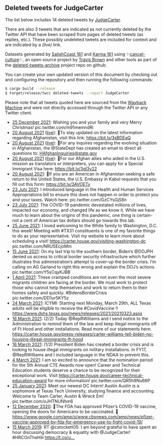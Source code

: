 ## Deleted tweets for JudgeCarter

The list below includes 14 deleted tweets by
[JudgeCarter](https://twitter.com/JudgeCarter).

There are also 3 tweets that are indicated as not currently
deleted by the Twitter API that have been scraped from pages of deleted tweets (as replies, etc.).
These possibly undeleted tweets are included for context and are indicated by a _(live)_ link.


Datasets generated by [SalishCoast 161](https://twitter.com/SalishCoastA) and [Karma 161](https://twitter.com/KarmaOneSixOne)
using ✨[cancel-culture](https://github.com/travisbrown/cancel-culture)✨, an open source project by [Travis Brown](https://twitter.com/travisbrown) 
and other tools as part of the [deleted-tweets-archive](https://github.com/salcoast/deleted-tweets-archive/) project repo on github.

You can create your own updated version of this document by checking out and configuring the
repository and then running the following commands:

```bash
$ cargo build --release
$ target/release/twcc deleted-tweets --report JudgeCarter
```

Please note that all tweets quoted here are sourced from the
[Wayback Machine](https://web.archive.org) and were not directly accessed through the Twitter API or
any Twitter client.

* [25 December 2021](https://web.archive.org/web/20211225140023/https://twitter.com/JudgeCarter/status/1474741726942310407): Wishing you and your family and very Merry Christmas! pic.twitter.com/m91memndRi
* [20 August 2021](https://web.archive.org/web/20210821003826/https://twitter.com/JudgeCarter/status/1428828100947755009) ([live](https://twitter.com/JudgeCarter/status/1428828106505207809)): 🚨To stay updated on the latest information regarding Afghanistan, visit this link:   https://bit.ly/3sBDEaQ
* [20 August 2021](https://web.archive.org/web/20210821003826/https://twitter.com/JudgeCarter/status/1428828100947755009) ([live](https://twitter.com/JudgeCarter/status/1428828104982736898)): 🚨For any inquires regarding the evolving situation in Afghanistan, the  @StateDept  has created an email to direct all questions to:  HAfghanInquiries@state.gov
* [20 August 2021](https://web.archive.org/web/20210821003826/https://twitter.com/JudgeCarter/status/1428828100947755009) ([live](https://twitter.com/JudgeCarter/status/1428828103300861969)): 🚨For our Afghan allies who aided in the U.S. mission as translators or interpreters, you can apply for a Special Immigrant Visa here:   https://bit.ly/3gl3v22
* [20 August 2021](https://web.archive.org/web/20210821003826/https://twitter.com/JudgeCarter/status/1428828100947755009): 🚨If you are an American in Afghanistan seeking a safe return to the United States, the U.S. Embassy in Kabul requests that you fill out this form:   https://bit.ly/3AVOETy
* [23 July 2021](https://web.archive.org/web/20210723172716/https://twitter.com/JudgeCarter/status/1418623689877336073): I introduced language in the Health and Human Services Appropriations bill to ensure this does not happen in order to protect you and your taxes. Watch here: pic.twitter.com/GzCYsGjS8n
* [23 July 2021](https://web.archive.org/web/20210723172716/https://twitter.com/JudgeCarter/status/1418623689877336073): The COVID-19 pandemic devastated millions of lives, impacted our economy, and changed life as we know it. While we have much to learn about the origins of this pandemic, one thing is certain-not a cent of American tax dollars should go towards this lab.
* [25 June 2021](https://web.archive.org/web/20210625163022/https://twitter.com/JudgeCarter/status/1408462493522010117): I loved welcoming to the White family to Washington, D.C. this week! Meeting with  #TX31  constituents is one of my favorite things to do as your representative.   Visit my website to learn more about scheduling a visit!  https://carter.house.gov/visiting-washington-dc  pic.twitter.com/NRUSEcjoMm
* [15 June 2021](https://web.archive.org/web/20210615203104/https://twitter.com/JudgeCarter/status/1404899011224612867): On my last trip to the southern border, Biden’s  @DOJPH   denied us access to critical border security infrastructure which further illustrates this administration’s attempt to cover-up the border crisis. I’m calling on AG Garland to right this wrong and explain the DOJ’s actions. pic.twitter.com/Y5sCqyKJBB
* [ 1 April 2021](https://web.archive.org/web/20210401160348/https://twitter.com/JudgeCarter/status/1377651973290352647): These cramped conditions are not even the most severe migrants children are facing at the border. We must work to protect those who cannot help themselves and work to return them to their homes safely and quickly.  #BidensBorderCrisis  pic.twitter.com/DD1ur5KY5z
* [24 March 2021](https://web.archive.org/web/20210324171331/https://twitter.com/JudgeCarter/status/1374771310421815297): ICYMI: Starting next Monday, March 29th, ALL Texas adults will be eligible to receive the  #CovidVaccine  !!   https://www.dshs.texas.gov/news/releases/2021/20210323.aspx
* [16 March 2021](https://web.archive.org/web/20210316195016/https://twitter.com/JudgeCarter/status/1371911657048449029): (2/2) Today  @RepRWilliams  and I send notice to the Administration to remind them of the law and keep illegal immigrants off of Ft Hood and other installations. Read more of our statements here: https://carter.house.gov/press-releases/carter-williams-tell-biden-no-housing-illegal-immigrants-ft-hood
* [16 March 2021](https://web.archive.org/web/20210316195016/https://twitter.com/JudgeCarter/status/1371911657048449029): (1/2) President Biden has created a border crisis and is looking to house illegal immigrants on military installations. In FY17,  @RepRWilliams  and I included language in the NDAA to prevent this.
* [ 4 March 2021](https://web.archive.org/web/20210304230046/https://twitter.com/JudgeCarter/status/1367610813930905605): I am so excited to announce that the nomination period for the 5th Annual CTE Awards now open! Career and Technical Education students deserve a chance to be recognized for their exceptional work. Visit  https://carter.house.gov/career-technical-education-award  for more information! pic.twitter.com/QR5h9Nu66P
* [25 January 2021](https://web.archive.org/web/20210125214144/https://twitter.com/JudgeCarter/status/1353820308403318786): Meet our newest DC Intern! Austin Austin is a sophomore at Texas Tech University, studying finance and accounting. Welcome to Team Carter, Austin & Wreck Em! pic.twitter.com/oJHTNUNhm6
* [12 December 2020](https://web.archive.org/web/20201212032909/https://twitter.com/JudgeCarter/status/1337600191579508738): 🚨The FDA has approved Pfizer’s COVID-19 vaccine, opening the doors for Americans to be vaccinated. 🚨 https://www.google.com/amp/s/www.cbsnews.com/amp/news/pfizer-vaccine-approved-by-fda-for-emergency-use-to-fight-covid-19/
* [15 March 2019](https://web.archive.org/web/20190315142953/https://twitter.com/JudgeCarter/status/1106563171379277824): RT @cstockett05: I am beyond grateful to have spent an hour discussing democracy &amp; equality with @JudgeCarter! #HRCOnTheHill https://t.co/u…

